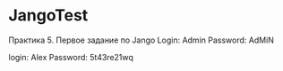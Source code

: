 # JangoTest
Практика 5. Первое задание по Jango
Login: Admin
Password: AdMiN

login: Alex
Password: 5t43re21wq
